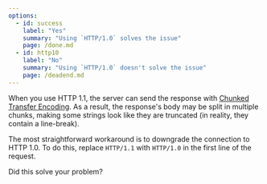 ```yaml
---
options:
  - id: success
    label: "Yes"
    summary: "Using `HTTP/1.0` solves the issue"
    page: /done.md
  - id: http10
    label: "No"
    summary: "Using `HTTP/1.0` doesn't solve the issue"
    page: /deadend.md
---
```


When you use HTTP 1.1, the server can send the response with [Chunked Transfer Encoding](https://en.wikipedia.org/wiki/Chunked_transfer_encoding).
As a result, the response's body may be split in multiple chunks, making some strings look like they are truncated (in reality, they contain a line-break).

The most straightforward workaround is to downgrade the connection to HTTP 1.0.
To do this, replace `HTTP/1.1` with `HTTP/1.0` in the first line of the request.

Did this solve your problem?
